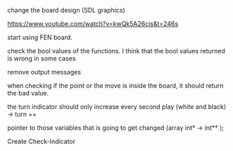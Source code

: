 
change the board design (SDL graphics)

https://www.youtube.com/watch?v=kwQk5A26cis&t=246s


start using FEN board.


check the bool values of the functions. I think that the bool values returned is wrong in some cases

remove output messages

when checking if the point or the move is inside the board, it should return the bad value.


the turn indicator should only increase every second play (white and black) -> turn ++


pointer to those variables that is going to get changed (array int* -> int** );

Create Check-Indicator
